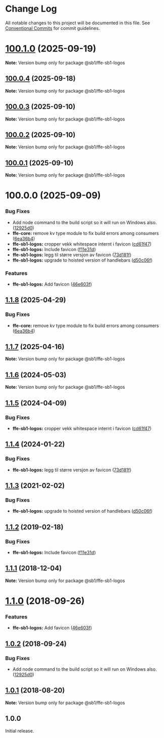 # Change Log

All notable changes to this project will be documented in this file.
See [Conventional Commits](https://conventionalcommits.org) for commit guidelines.

# [100.1.0](https://github.com/SpareBank1/designsystem/compare/v100.0.4...v100.1.0) (2025-09-19)

**Note:** Version bump only for package @sb1/ffe-sb1-logos





## [100.0.4](https://github.com/SpareBank1/designsystem/compare/v100.0.3...v100.0.4) (2025-09-18)

**Note:** Version bump only for package @sb1/ffe-sb1-logos





## [100.0.3](https://github.com/SpareBank1/designsystem/compare/v100.0.2...v100.0.3) (2025-09-10)

**Note:** Version bump only for package @sb1/ffe-sb1-logos





## [100.0.2](https://github.com/SpareBank1/designsystem/compare/v100.0.1...v100.0.2) (2025-09-10)

**Note:** Version bump only for package @sb1/ffe-sb1-logos





## [100.0.1](https://github.com/SpareBank1/designsystem/compare/v100.0.0...v100.0.1) (2025-09-10)

**Note:** Version bump only for package @sb1/ffe-sb1-logos





# 100.0.0 (2025-09-09)


### Bug Fixes

* Add node command to the build script so it will run on Windows also. ([12925d0](https://github.com/SpareBank1/designsystem/commit/12925d0c298a84a3d48fb099d0d116c9b8c8763a))
* **ffe-core:** remove kv type module to fix build errors among consumers ([6ea36b4](https://github.com/SpareBank1/designsystem/commit/6ea36b44d434b5d8b7ad7816f027b19a191d9d15))
* **ffe-sb1-logos:** cropper vekk whitespace internt i favicon ([cd61f47](https://github.com/SpareBank1/designsystem/commit/cd61f47c6761e7f5705cf84a89b1231d1cee3bba))
* **ffe-sb1-logos:** Include favicon ([f11e31d](https://github.com/SpareBank1/designsystem/commit/f11e31db17cd74a025cb923ac302a1becb626bff))
* **ffe-sb1-logos:** legg til større versjon av favicon ([73d181f](https://github.com/SpareBank1/designsystem/commit/73d181ffad9ae19f48c47d5179174697a6284637))
* **ffe-sb1-logos:** upgrade to hoisted version of handlebars ([d50c06f](https://github.com/SpareBank1/designsystem/commit/d50c06f2eb546dbba64c1b80984647ecb34322bd))


### Features

* **ffe-sb1-logos:** Add favicon ([46e603f](https://github.com/SpareBank1/designsystem/commit/46e603fca31fe017855cfb2ff9c2d5452c561f11))





## [1.1.8](https://github.com/SpareBank1/designsystem/compare/@sb1/ffe-sb1-logos@1.1.7...@sb1/ffe-sb1-logos@1.1.8) (2025-04-29)


### Bug Fixes

* **ffe-core:** remove kv type module to fix build errors among consumers ([6ea36b4](https://github.com/SpareBank1/designsystem/commit/6ea36b44d434b5d8b7ad7816f027b19a191d9d15))





## [1.1.7](https://github.com/SpareBank1/designsystem/compare/@sb1/ffe-sb1-logos@1.1.6...@sb1/ffe-sb1-logos@1.1.7) (2025-04-16)

**Note:** Version bump only for package @sb1/ffe-sb1-logos





## [1.1.6](https://github.com/SpareBank1/designsystem/compare/@sb1/ffe-sb1-logos@1.1.5...@sb1/ffe-sb1-logos@1.1.6) (2024-05-03)

**Note:** Version bump only for package @sb1/ffe-sb1-logos

## [1.1.5](https://github.com/SpareBank1/designsystem/compare/@sb1/ffe-sb1-logos@1.1.4...@sb1/ffe-sb1-logos@1.1.5) (2024-04-09)

### Bug Fixes

-   **ffe-sb1-logos:** cropper vekk whitespace internt i favicon ([cd61f47](https://github.com/SpareBank1/designsystem/commit/cd61f47c6761e7f5705cf84a89b1231d1cee3bba))

## [1.1.4](https://github.com/SpareBank1/designsystem/compare/@sb1/ffe-sb1-logos@1.1.3...@sb1/ffe-sb1-logos@1.1.4) (2024-01-22)

### Bug Fixes

-   **ffe-sb1-logos:** legg til større versjon av favicon ([73d181f](https://github.com/SpareBank1/designsystem/commit/73d181ffad9ae19f48c47d5179174697a6284637))

## [1.1.3](https://github.com/SpareBank1/designsystem/compare/@sb1/ffe-sb1-logos@1.1.2...@sb1/ffe-sb1-logos@1.1.3) (2021-02-02)

### Bug Fixes

-   **ffe-sb1-logos:** upgrade to hoisted version of handlebars ([d50c06f](https://github.com/SpareBank1/designsystem/commit/d50c06f2eb546dbba64c1b80984647ecb34322bd))

## [1.1.2](https://github.com/SpareBank1/designsystem/compare/@sb1/ffe-sb1-logos@1.1.1...@sb1/ffe-sb1-logos@1.1.2) (2019-02-18)

### Bug Fixes

-   **ffe-sb1-logos:** Include favicon ([f11e31d](https://github.com/SpareBank1/designsystem/commit/f11e31d))

## [1.1.1](https://github.com/SpareBank1/designsystem/compare/@sb1/ffe-sb1-logos@1.1.0...@sb1/ffe-sb1-logos@1.1.1) (2018-12-04)

**Note:** Version bump only for package @sb1/ffe-sb1-logos

<a name="1.1.0"></a>

# [1.1.0](https://github.com/SpareBank1/designsystem/compare/@sb1/ffe-sb1-logos@1.0.2...@sb1/ffe-sb1-logos@1.1.0) (2018-09-26)

### Features

-   **ffe-sb1-logos:** Add favicon ([46e603f](https://github.com/SpareBank1/designsystem/commit/46e603f))

<a name="1.0.2"></a>

## [1.0.2](https://github.com/SpareBank1/designsystem/compare/@sb1/ffe-sb1-logos@1.0.1...@sb1/ffe-sb1-logos@1.0.2) (2018-09-24)

### Bug Fixes

-   Add node command to the build script so it will run on Windows also. ([12925d0](https://github.com/SpareBank1/designsystem/commit/12925d0))

<a name="1.0.1"></a>

## [1.0.1](https://github.com/SpareBank1/designsystem/compare/@sb1/ffe-sb1-logos@1.0.0...@sb1/ffe-sb1-logos@1.0.1) (2018-08-20)

**Note:** Version bump only for package @sb1/ffe-sb1-logos

## 1.0.0

Initial release.

